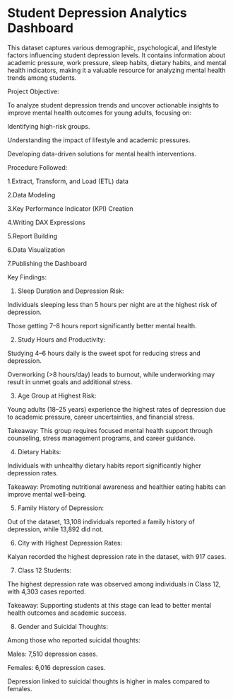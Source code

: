 # Student Depression Analytics Dashboard
This dataset captures various demographic, psychological, and lifestyle factors influencing student depression levels. It contains information about academic pressure, work pressure, sleep habits, dietary habits, and mental health indicators, making it a valuable resource for analyzing mental health trends among students.


Project Objective:

To analyze student depression trends and uncover actionable insights to improve mental health outcomes for young adults, focusing on:

Identifying high-risk groups.

Understanding the impact of lifestyle and academic pressures.

Developing data-driven solutions for mental health interventions.

Procedure Followed:

1.Extract, Transform, and Load (ETL) data

2.Data Modeling

3.Key Performance Indicator (KPI) Creation

4.Writing DAX Expressions

5.Report Building

6.Data Visualization

7.Publishing the Dashboard

Key Findings:

1. Sleep Duration and Depression Risk:

Individuals sleeping less than 5 hours per night are at the highest risk of depression.

Those getting 7–8 hours report significantly better mental health.

2. Study Hours and Productivity:

Studying 4–6 hours daily is the sweet spot for reducing stress and depression.

Overworking (>8 hours/day) leads to burnout, while underworking may result in unmet goals and additional stress.

3. Age Group at Highest Risk:

Young adults (18–25 years) experience the highest rates of depression due to academic pressure, career uncertainties, and financial stress.

Takeaway: This group requires focused mental health support through counseling, stress management programs, and career guidance.

4. Dietary Habits:

Individuals with unhealthy dietary habits report significantly higher depression rates.

Takeaway: Promoting nutritional awareness and healthier eating habits can improve mental well-being.

5. Family History of Depression:

Out of the dataset, 13,108 individuals reported a family history of depression, while 13,892 did not.

6. City with Highest Depression Rates:

Kalyan recorded the highest depression rate in the dataset, with 917 cases.

7. Class 12 Students:

The highest depression rate was observed among individuals in Class 12, with 4,303 cases reported.

Takeaway: Supporting students at this stage can lead to better mental health outcomes and academic success.

8. Gender and Suicidal Thoughts:

Among those who reported suicidal thoughts:

Males: 7,510 depression cases.

Females: 6,016 depression cases.

Depression linked to suicidal thoughts is higher in males compared to females.
